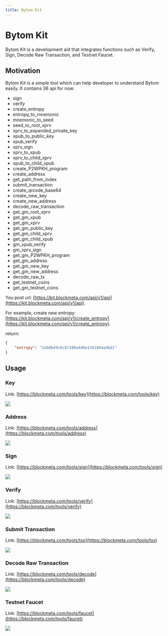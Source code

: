 ```yaml
---
title: Bytom Kit
---
```


# Bytom Kit

Bytom Kit is a development aid that integrates functions such as Verify, Sign, Decode Raw Transaction, and Testnet Faucet.

## Motivation

Bytom Kit is a simple tool which can help developer to understand Bytom easily. It contains 36 api for now:

- sign
- verify
- create_entropy
- entropy_to_mnemonic
- mnemonic_to_seed
- seed_to_root_xprv
- xprv_to_expanded_private_key
- xpub_to_public_key
- xpub_verify
- xprv_sign
- xprv_to_xpub
- xprv_to_child_xprv
- xpub_to_child_xpub
- create_P2WPKH_program
- create_address
- get_path_from_index
- submit_transaction
- create_qrcode_base64
- create_new_key
- create_new_address
- decode_raw_transaction
- get_gm_root_xprv
- get_gm_xpub
- get_gm_xprv
- get_gm_public_key
- get_gm_child_xprv
- get_gm_child_xpub
- gm_xpub_verify
- gm_xprv_sign
- get_gm_P2WPKH_program
- get_gm_address
- get_gm_new_key
- get_gm_new_address
- decode_raw_tx
- get_testnet_coins
- get_gm_testnet_coins

You post url: [https://kit.blockmeta.com/api/v1/api](https://kit.blockmeta.com/api/v1/api).

For example, create new entropy: [https://kit.blockmeta.com/api/v1/create_entropy](https://kit.blockmeta.com/api/v1/create_entropy).

return:

```json
{
    "entropy": "2ebdb49c6cb7108e4d6e134100aa4bd1"
}
```

## Usage

### Key

Link: [https://blockmeta.com/tools/key](https://blockmeta.com/tools/key)

![](https://cdn.8btc.com/wp-content/uploads/2019/08/201908260212144273.png)

### Address

Link: [https://blockmeta.com/tools/address](https://blockmeta.com/tools/address)

![](https://cdn.8btc.com/wp-content/uploads/2019/08/201908260212516962.png)

### Sign

Link: [https://blockmeta.com/tools/sign](https://blockmeta.com/tools/sign)

![](https://cdn.8btc.com/wp-content/uploads/2019/08/201908260213185799.png)

### Verify

Link: [https://blockmeta.com/tools/verify](https://blockmeta.com/tools/verify)

![](https://cdn.8btc.com/wp-content/uploads/2019/08/201908260213459460.png)

### Submit Transaction

Link: [https://blockmeta.com/tools/txs](https://blockmeta.com/tools/txs)

![](https://cdn.8btc.com/wp-content/uploads/2019/08/201908260214132041.png)

### Decode Raw Transaction

Link: [https://blockmeta.com/tools/decode](https://blockmeta.com/tools/decode)

![](https://cdn.8btc.com/wp-content/uploads/2019/08/201908260214425664.png)

### Testnet Faucet

Link: [https://blockmeta.com/tools/faucet](https://blockmeta.com/tools/faucet)

![](https://cdn.8btc.com/wp-content/uploads/2019/08/201908260215038025.png)
